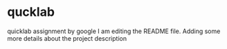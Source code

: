 # qucklab
quicklab assignment by google
I am editing the README file. Adding some more details about the project 
description
